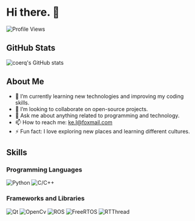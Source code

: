 # Hi there. 👋
![Profile Views](https://komarev.com/ghpvc/?username=coerq)

## GitHub Stats

![coerq's GitHub stats](https://github-readme-stats.vercel.app/api?username=coerq&show_icons=true&theme=radical)

## About Me

- 🌱 I’m currently learning new technologies and improving my coding skills.
- 👯 I’m looking to collaborate on open-source projects.
- 💬 Ask me about anything related to programming and technology.
- 📫 How to reach me: [ke.l@foxmail.com](mailto:ke.l@foxmail.com)
- ⚡ Fun fact: I love exploring new places and learning different cultures.

## Skills

### Programming Languages
![Python](https://img.shields.io/badge/python-3776ab?style=plastic&logo=python&logoColor=yellow) ![C/C++](https://img.shields.io/badge/C%2FC%2B%2B-black?style=plastic&logo=C%2B%2B&logoColor=yellow)

### Frameworks and Libraries
![Qt](https://img.shields.io/badge/Qt-green?style=plastic) ![OpenCv](https://img.shields.io/badge/OpenCv-White?style=plastic&logo=opencv&labelColor=black&color=red) ![ROS](https://img.shields.io/badge/ROS-blue?style=plastic&logo=ros) ![FreeRTOS](https://img.shields.io/badge/FreeRTOS-white?style=plastic&color=Green) ![RTThread](https://img.shields.io/badge/RTThread-blue?style=plastic)



